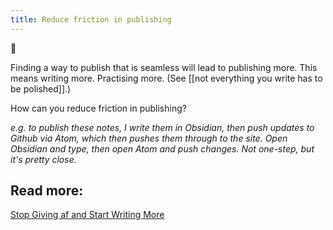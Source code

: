 ```yaml
---
title: Reduce friction in publishing
---
```

🌱

Finding a way to publish that is seamless will lead to publishing more. This means writing more. Practising more. (See [[not everything you write has to be polished]].)

How can you reduce friction in publishing?

*e.g. to publish these notes, I write them in Obsidian, then push updates to Github via Atom, which then pushes them through to the site. Open Obsidian and type, then open Atom and push changes. Not one-step, but it's pretty close.*

## Read more:
[Stop Giving af and Start Writing More](https://joelhooks.com/on-writing-more)
